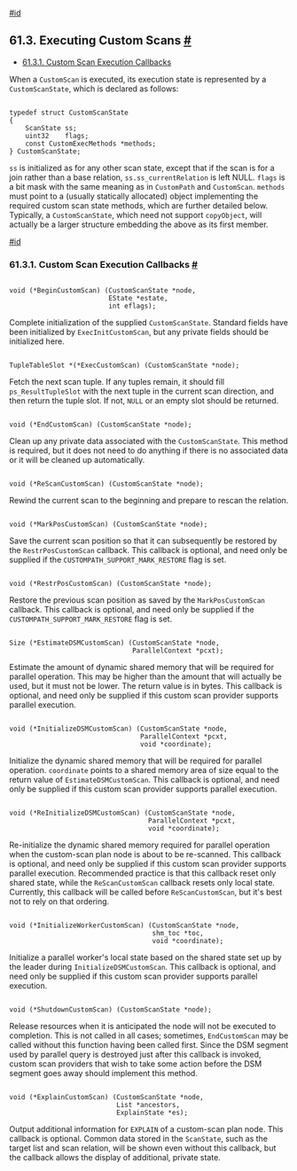 [#id](#CUSTOM-SCAN-EXECUTION)

## 61.3. Executing Custom Scans [#](#CUSTOM-SCAN-EXECUTION)

* [61.3.1. Custom Scan Execution Callbacks](custom-scan-execution#CUSTOM-SCAN-EXECUTION-CALLBACKS)

When a `CustomScan` is executed, its execution state is represented by a `CustomScanState`, which is declared as follows:

```

typedef struct CustomScanState
{
    ScanState ss;
    uint32    flags;
    const CustomExecMethods *methods;
} CustomScanState;
```

`ss` is initialized as for any other scan state, except that if the scan is for a join rather than a base relation, `ss.ss_currentRelation` is left NULL. `flags` is a bit mask with the same meaning as in `CustomPath` and `CustomScan`. `methods` must point to a (usually statically allocated) object implementing the required custom scan state methods, which are further detailed below. Typically, a `CustomScanState`, which need not support `copyObject`, will actually be a larger structure embedding the above as its first member.

[#id](#CUSTOM-SCAN-EXECUTION-CALLBACKS)

### 61.3.1. Custom Scan Execution Callbacks [#](#CUSTOM-SCAN-EXECUTION-CALLBACKS)

```

void (*BeginCustomScan) (CustomScanState *node,
                         EState *estate,
                         int eflags);
```

Complete initialization of the supplied `CustomScanState`. Standard fields have been initialized by `ExecInitCustomScan`, but any private fields should be initialized here.

```

TupleTableSlot *(*ExecCustomScan) (CustomScanState *node);
```

Fetch the next scan tuple. If any tuples remain, it should fill `ps_ResultTupleSlot` with the next tuple in the current scan direction, and then return the tuple slot. If not, `NULL` or an empty slot should be returned.

```

void (*EndCustomScan) (CustomScanState *node);
```

Clean up any private data associated with the `CustomScanState`. This method is required, but it does not need to do anything if there is no associated data or it will be cleaned up automatically.

```

void (*ReScanCustomScan) (CustomScanState *node);
```

Rewind the current scan to the beginning and prepare to rescan the relation.

```

void (*MarkPosCustomScan) (CustomScanState *node);
```

Save the current scan position so that it can subsequently be restored by the `RestrPosCustomScan` callback. This callback is optional, and need only be supplied if the `CUSTOMPATH_SUPPORT_MARK_RESTORE` flag is set.

```

void (*RestrPosCustomScan) (CustomScanState *node);
```

Restore the previous scan position as saved by the `MarkPosCustomScan` callback. This callback is optional, and need only be supplied if the `CUSTOMPATH_SUPPORT_MARK_RESTORE` flag is set.

```

Size (*EstimateDSMCustomScan) (CustomScanState *node,
                               ParallelContext *pcxt);
```

Estimate the amount of dynamic shared memory that will be required for parallel operation. This may be higher than the amount that will actually be used, but it must not be lower. The return value is in bytes. This callback is optional, and need only be supplied if this custom scan provider supports parallel execution.

```

void (*InitializeDSMCustomScan) (CustomScanState *node,
                                 ParallelContext *pcxt,
                                 void *coordinate);
```

Initialize the dynamic shared memory that will be required for parallel operation. `coordinate` points to a shared memory area of size equal to the return value of `EstimateDSMCustomScan`. This callback is optional, and need only be supplied if this custom scan provider supports parallel execution.

```

void (*ReInitializeDSMCustomScan) (CustomScanState *node,
                                   ParallelContext *pcxt,
                                   void *coordinate);
```

Re-initialize the dynamic shared memory required for parallel operation when the custom-scan plan node is about to be re-scanned. This callback is optional, and need only be supplied if this custom scan provider supports parallel execution. Recommended practice is that this callback reset only shared state, while the `ReScanCustomScan` callback resets only local state. Currently, this callback will be called before `ReScanCustomScan`, but it's best not to rely on that ordering.

```

void (*InitializeWorkerCustomScan) (CustomScanState *node,
                                    shm_toc *toc,
                                    void *coordinate);
```

Initialize a parallel worker's local state based on the shared state set up by the leader during `InitializeDSMCustomScan`. This callback is optional, and need only be supplied if this custom scan provider supports parallel execution.

```

void (*ShutdownCustomScan) (CustomScanState *node);
```

Release resources when it is anticipated the node will not be executed to completion. This is not called in all cases; sometimes, `EndCustomScan` may be called without this function having been called first. Since the DSM segment used by parallel query is destroyed just after this callback is invoked, custom scan providers that wish to take some action before the DSM segment goes away should implement this method.

```

void (*ExplainCustomScan) (CustomScanState *node,
                           List *ancestors,
                           ExplainState *es);
```

Output additional information for `EXPLAIN` of a custom-scan plan node. This callback is optional. Common data stored in the `ScanState`, such as the target list and scan relation, will be shown even without this callback, but the callback allows the display of additional, private state.